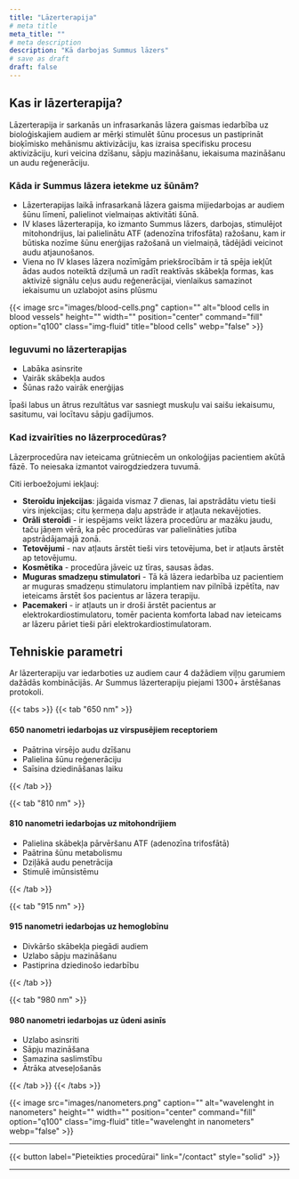 ```yaml
---
title: "Lāzerterapija"
# meta title
meta_title: ""
# meta description
description: "Kā darbojas Summus lāzers"
# save as draft
draft: false
---
```



## Kas ir lāzerterapija?

Lāzerterapija ir sarkanās un infrasarkanās lāzera gaismas iedarbība uz bioloģiskajiem audiem ar mērķi stimulēt šūnu procesus un pastiprināt bioķīmisko mehānismu aktivizāciju, kas izraisa specifisku procesu aktivizāciju, kuri veicina dzīšanu, sāpju mazināšanu, iekaisuma mazināšanu un audu reģenerāciju.

### Kāda ir Summus lāzera ietekme uz šūnām?

- Lāzerterapijas laikā infrasarkanā lāzera gaisma mijiedarbojas ar audiem šūnu līmenī, palielinot vielmaiņas aktivitāti šūnā.
- IV klases lāzerterapija, ko izmanto Summus lāzers, darbojas, stimulējot mitohondrijus, lai palielinātu ATF (adenozīna trifosfāta) ražošanu, kam ir būtiska nozīme šūnu enerģijas ražošanā un vielmaiņā, tādējādi veicinot audu atjaunošanos.
- Viena no IV klases lāzera nozīmīgām priekšrocībām ir tā spēja iekļūt ādas audos noteiktā dziļumā un radīt reaktīvās skābekļa formas, kas aktivizē signālu ceļus audu reģenerācijai, vienlaikus samazinot iekaisumu un uzlabojot asins plūsmu

{{< image src="images/blood-cells.png" caption="" alt="blood cells in blood vessels" height="" width="" position="center" command="fill" option="q100" class="img-fluid" title="blood cells"  webp="false" >}}

### Ieguvumi no lāzerterapijas

- Labāka asinsrite
- Vairāk skābekļa audos
- Šūnas ražo vairāk enerģijas

Īpaši labus un ātrus rezultātus var sasniegt muskuļu vai saišu iekaisumu, sasitumu, vai locītavu sāpju gadījumos.


### Kad izvairīties no lāzerprocedūras?

Lāzerprocedūra nav ieteicama grūtniecēm un onkoloģijas pacientiem akūtā fāzē.
To neiesaka izmantot vairogdziedzera tuvumā.

Citi ierboežojumi iekļauj:
- **Steroīdu injekcijas**: jāgaida vismaz 7 dienas, lai apstrādātu vietu tieši virs injekcijas; citu ķermeņa daļu apstrāde ir atļauta nekavējoties.
- **Orāli steroīdi** - ir iespējams veikt lāzera procedūru ar mazāku jaudu, taču jāņem vērā, ka pēc procedūras var palielināties jutība apstrādājamajā zonā.
- **Tetovējumi** - nav atļauts ārstēt tieši virs tetovējuma, bet ir atļauts ārstēt ap tetovējumu.
- **Kosmētika** - procedūra jāveic uz tīras, sausas ādas.
- **Muguras smadzeņu stimulatori** - Tā kā lāzera iedarbība uz pacientiem ar muguras smadzeņu stimulatoru implantiem nav pilnībā izpētīta, nav ieteicams ārstēt šos pacientus ar lāzera terapiju.
- **Pacemakeri** - ir atļauts un ir droši ārstēt pacientus ar elektrokardiostimulatoru, tomēr pacienta komforta labad nav ieteicams ar lāzeru pāriet tieši pāri elektrokardiostimulatoram.


## Tehniskie parametri

Ar lāzerterapiju var iedarboties uz audiem caur 4 dažādiem viļņu garumiem dažādās kombinācijās. Ar Summus lāzerterapiju piejami 1300+ ārstēšanas protokoli.

{{< tabs >}}
{{< tab "650 nm" >}}

#### 650 nanometri iedarbojas uz virspusējiem receptoriem

- Paātrina virsējo audu dzīšanu
- Palielina šūnu reģenerāciju
- Saīsina dziedināšanas laiku

{{< /tab >}}

{{< tab "810 nm" >}}

#### 810 nanometri iedarbojas uz mitohondrijiem

- Palielina skābekļa pārvēršanu ATF (adenozīna trifosfātā)
- Paātrina šūnu metabolismu
- Dziļākā audu penetrācija
- Stimulē imūnsistēmu

{{< /tab >}}

{{< tab "915 nm" >}}

#### 915 nanometri iedarbojas uz hemoglobīnu

- Divkāršo skābekļa piegādi audiem
- Uzlabo sāpju mazināšanu
- Pastiprina dziedinošo iedarbību

{{< /tab >}}

{{< tab "980 nm" >}}

#### 980 nanometri iedarbojas uz ūdeni asinīs

- Uzlabo asinsriti
- Sāpju mazināšana
- Samazina saslimstību
- Ātrāka atveseļošanās

{{< /tab >}}
{{< /tabs >}}


<!-- image -->

{{< image src="images/nanometers.png" caption="" alt="wavelenght in nanometers" height="" width="" position="center" command="fill" option="q100" class="img-fluid" title="wavelenght in nanometers"  webp="false" >}}

<hr>

{{< button label="Pieteikties procedūrai" link="/contact" style="solid" >}}


<hr>
